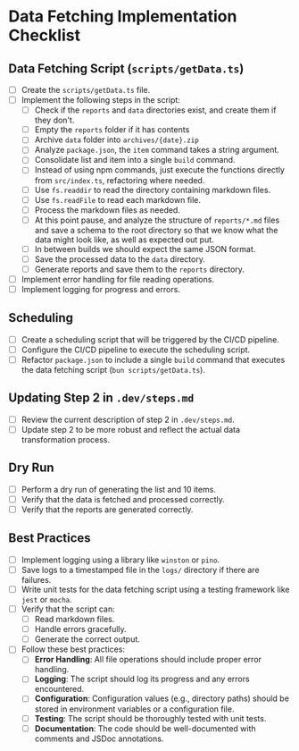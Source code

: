 # Data Fetching Implementation Checklist

## Data Fetching Script (`scripts/getData.ts`)

- [ ] Create the `scripts/getData.ts` file.
- [ ] Implement the following steps in the script:
  - [ ] Check if the `reports` and `data` directories exist, and create them if they don't.
  - [ ] Empty the `reports` folder if it has contents
  - [ ] Archive `data` folder into `archives/{date}.zip`
  - [ ] Analyze `package.json`, the `item` command takes a string argument.
  - [ ] Consolidate list and item into a single `build` command.
  - [ ] Instead of using npm commands, just execute the functions directly from `src/index.ts`, refactoring where needed.
  - [ ] Use `fs.readdir` to read the directory containing markdown files.
  - [ ] Use `fs.readFile` to read each markdown file.
  - [ ] Process the markdown files as needed.
  - [ ] At this point pause, and analyze the structure of `reports/*.md` files and save a schema to the root directory so that we know what the data might look like, as well as expected out put.
  - [ ] In between builds we should expect the same JSON format.
  - [ ] Save the processed data to the `data` directory.
  - [ ] Generate reports and save them to the `reports` directory.
- [ ] Implement error handling for file reading operations.
- [ ] Implement logging for progress and errors.

## Scheduling

- [ ] Create a scheduling script that will be triggered by the CI/CD pipeline.
- [ ] Configure the CI/CD pipeline to execute the scheduling script.
- [ ] Refactor `package.json` to include a single `build` command that executes the data fetching script (`bun scripts/getData.ts`).

## Updating Step 2 in `.dev/steps.md`

- [ ] Review the current description of step 2 in `.dev/steps.md`.
- [ ] Update step 2 to be more robust and reflect the actual data transformation process.

## Dry Run

- [ ] Perform a dry run of generating the list and 10 items.
- [ ] Verify that the data is fetched and processed correctly.
- [ ] Verify that the reports are generated correctly.

## Best Practices

- [ ] Implement logging using a library like `winston` or `pino`.
- [ ] Save logs to a timestamped file in the `logs/` directory if there are failures.
- [ ] Write unit tests for the data fetching script using a testing framework like `jest` or `mocha`.
- [ ] Verify that the script can:
  - [ ] Read markdown files.
  - [ ] Handle errors gracefully.
  - [ ] Generate the correct output.
- [ ] Follow these best practices:
  - [ ] **Error Handling**: All file operations should include proper error handling.
  - [ ] **Logging**: The script should log its progress and any errors encountered.
  - [ ] **Configuration**: Configuration values (e.g., directory paths) should be stored in environment variables or a configuration file.
  - [ ] **Testing**: The script should be thoroughly tested with unit tests.
  - [ ] **Documentation**: The code should be well-documented with comments and JSDoc annotations.
